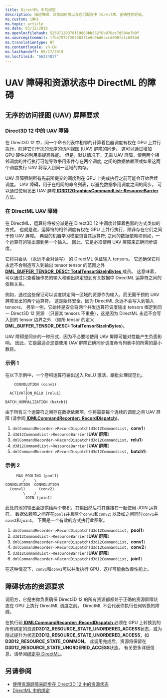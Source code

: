 ```yaml
---
title: DirectML 中的绑定
description: 描述障碍，以及如何可以与它们配合中 DirectML 正确性的好处。
ms.custom: 19H1
ms.topic: article
ms.date: 03/12/2019
ms.openlocfilehash: 52397120378f19868bb832f8b976ec7d504e7b9f
ms.sourcegitcommit: 1fbe7572f20938331e9c9bd6cccd098fa1c6054d
ms.translationtype: HT
ms.contentlocale: zh-CN
ms.lasthandoff: 05/27/2019
ms.locfileid: "66224017"
---
```

# <a name="uav-barriers-and-resource-state-barriers-in-directml"></a>UAV 障碍和资源状态中 DirectML 的障碍

## <a name="unordered-access-view-uav-barrier-requirements"></a>无序的访问视图 (UAV) 屏障要求

### <a name="uav-barriers-in-direct3d-12"></a>Direct3D 12 中的 UAV 障碍

在 Direct3D 12 中，同一个命令列表中相邻的计算着色器调度有权在 GPU 上并行执行，除非它们干扰的无序的访问视图 (UAV) 屏障的同步。 这可以通过增加 GPU 硬件的利用率提高性能。 但是，默认情况下，无需 UAV 屏障，使用两个相邻调度的并行执行可能导致争用条件存在两个调度; 之间的数据依赖项或如果这两个调度执行 UAV 将写入到同一区域的内存。

UAV 屏障强制所有先前所提交的调度到在 GPU 上完成执行之前可能会开始后续调度。 UAV 障碍，用于在相同的命令列表，以避免数据争用调度之间的同步。 可以通过使用发出 UAV 屏障[ **ID3D12GraphicsCommandList::ResourceBarrier**方法](/windows/desktop/api/d3d12/nf-d3d12-id3d12graphicscommandlist-resourcebarrier)。

### <a name="uav-barriers-in-directml"></a>在 DirectML UAV 障碍

在 DirectML，运算符将被分派是在 Direct3D 12 中调度计算着色器的方式类似的方式。 也就是说，运算符的相邻调度有权在 GPU 上并行执行，除非存在它们之间干预 UAV 屏障。 典型的机器学习模型包含其运算符; 之间的数据依赖项例如，一个运算符的输出源到另一个输入。 因此，它是必须使用 UAV 屏障来正确同步调度。

它将只会从 （永远不会对读写） 的 DirectML 保证输入 tensors。 它还确保它将永远不会制造写入到输出 tensor tensor 的范围之外[ **DML_BUFFER_TENSOR_DESC::TotalTensorSizeInBytes** ](/windows/desktop/api/directml/ns-directml-dml_buffer_tensor_desc)成员。 这意味着，可以通过只查看操作员的输入和输出绑定想到有关数据中 DirectML 运算符之间的依赖关系。

例如，通过这些保证可以调度绑定同一区域的资源作为输入，而无需干预的 UAV 屏障发出的两个运算符。 这是始终安全，因为 DirectML 永远不会写入到输入 tensors。 另举一例，它始终是安全将两个并发运算符调度输出 tensors 绑定到同一 Direct3D 12 资源 （只要其 tensors 不重叠），这是因为 DirectML 永远不会写入到的 tensor 边界之外 （如所 tensor 的定义**DML_BUFFER_TENSOR_DESC::TotalTensorSizeInBytes**)。

UAV 障碍是同步的一种形式，因为不必要地使用 UAV 屏障可能对性能产生负面影响。 因此，它是最适合您要使用 UAV 屏障正确同步调度命令列表中的所需的最小数目。

### <a name="example-1"></a>示例 1

在以下示例中，一个卷积运算符输出送入 ReLU 激活，跟批处理规范化。

```console
    CONVOLUTION (conv1)
         |
  ACTIVATION_RELU (relu1)
         |
BATCH_NORMALIZATION (batch1)
```

由于所有三个运算符之间存在数据依赖项，你将需要每个连续的调度之间 UAV 屏障 (请参阅[ **IDMLCommandRecorder::RecordDispatch**](/windows/desktop/api/directml/nf-directml-idmlcommandrecorder-recorddispatch))。

1. `dmlCommandRecorder->RecordDispatch(d3d12CommandList, `**conv1**`)`
2. `d3d12CommandList->ResourceBarrier(`**UAV 屏障**`)`
3. `dmlCommandRecorder->RecordDispatch(d3d12CommandList, `**relu1**`)`
4. `d3d12CommandList->ResourceBarrier(`**UAV 屏障**`)`
5. `dmlCommandRecorder->RecordDispatch(d3d12CommandList, `**batch1**`)`

### <a name="example-2"></a>示例 2

```console
     MAX_POOLING (pool1)
        /    \
CONVOLUTION  CONVOLUTION
  (conv1)      (conv2)
        \    /
         JOIN (join1)
```

此处的池的输出会提供给两个卷积，其输出然后将其连接在一起使用 JOIN 运算符。 数据依赖项之间存在`pool1`并且两个`conv1`和`conv2`; 以及如之间同时`conv1`并`conv2`和`join1`。 下面是一个有效的方式执行此图形。

1. `dmlCommandRecorder->RecordDispatch(d3d12CommandList, `**pool1**`)`
2. `d3d12CommandList->ResourceBarrier(`**UAV 屏障**`)`
3. `dmlCommandRecorder->RecordDispatch(d3d12CommandList, `**conv1**`)`
4. `dmlCommandRecorder->RecordDispatch(d3d12CommandList, `**conv2**`)`
5. `d3d12CommandList->ResourceBarrier(`**UAV 屏障**`)`
6. `dmlCommandRecorder->RecordDispatch(d3d12CommandList, `**join1**`)`

在这种情况下，`conv1`和`conv2`可以并发执行 GPU，这样可能会改善性能上。

## <a name="resource-barrier-state-requirements"></a>障碍状态的资源要求

调用方，它是由你负责确保 Direct3D 12 的所有资源都都处于正确的资源屏障状态在 GPU 上执行 DirectML 调度之前。 DirectML 不会代表你执行任何转换的障碍。

在执行前[ **IDMLCommandRecorder::RecordDispatch** ](/windows/desktop/api/directml/nf-directml-idmlcommandrecorder-recorddispatch)必须在 GPU 上转换到的所有绑定的资源**D3D12_RESOURCE_STATE_UNORDERED_ACCESS**状态，或为隐式提升为状态**D3D12_RESOURCE_STATE_UNORDERED_ACCESS**，如**D3D12_RESOURCE_STATE_COMMON**。 此调用完成后，资源将保留在**D3D12_RESOURCE_STATE_UNORDERED_ACCESS**状态。 有关更多详细信息，请参阅[绑定中 DirectML](dml-binding.md)。

## <a name="see-also"></a>另请参阅

* [使用资源屏障来同步在 Direct3D 12 中的资源状态](/windows/desktop/direct3d12/using-resource-barriers-to-synchronize-resource-states-in-direct3d-12)
* [DirectML 中的绑定](dml-binding.md)
